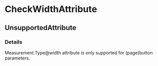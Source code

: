 ﻿---  
uid: Validator_2_10_6  
---

# CheckWidthAttribute

## UnsupportedAttribute

### Details

Measurement.Type@width attribute is only supported for (page)button parameters.
